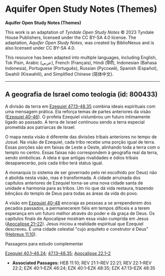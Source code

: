 # Aquifer Open Study Notes (Themes)

**Aquifer Open Study Notes (Themes)**

This work is an adaptation of *Tyndale Open Study Notes* © 2023 Tyndale House Publishers, licensed under the CC BY\-SA 4\.0 license. The adaptation, *Aquifer Open Study Notes*, was created by BiblioNexus and is also licensed under CC BY\-SA 4\.0\.

This resource has been adapted into multiple languages, including English, Tok Pisin, Arabic (عربي), French (Français), Hindi (हिंदी), Indonesian (Bahasa Indonesia), Portuguese (Português), Russian (Русский), Spanish (Español), Swahili (Kiswahili), and Simplified Chinese (简体中文).



--------------------------------

## A geografia de Israel como teologia (id: 800433)

A divisão da terra em [Ezequiel 47\.13–48\.35](https://ref.ly/Ezek47:13-Ezek48:35) combina ideais espirituais com uma mensagem prática. Ela reforça temas de partes anteriores da visão ([Ezequiel 40–46](https://ref.ly/Ezek40:1-Ezek46:24)). O profeta Ezequiel vislumbrou um futuro intimamente ligado ao passado. A terra de Israel continuou sendo a terra especial prometida aos patriarcas de Israel.

O mapa nesta visão é diferente das divisões tribais anteriores no tempo de Josué. Na visão de Ezequiel, cada tribo recebe uma porção igual de terra. Essas porções são em faixas de Leste a Oeste, alinhando toda a terra com o templo no centro. Essas faixas não correspondem à geografia real da terra, sendo simbólicas. A ideia é que antigas rivalidades e ódios tribais desaparecerão, pois cada tribo terá status igual.

A monarquia (o sistema de ser governado pelo rei escolhido por Deus) não é abolida nesta visão, mas é transformada. A cidade arruinada dos capítulos anteriores de Ezequiel torna\-se uma nova cidade santa de unidade e harmonia para as tribos. Um rio que dá vida restaura, trazendo bênçãos do templo de Deus para todas as áreas da vida do povo.

A visão em [Ezequiel 40–48](https://ref.ly/Ezek40:1-Ezek48:35) encoraja as pessoas a se arrependerem dos pecados passados, a permanecerem fiéis em tempos difíceis e a terem esperança em um futuro melhor através do poder e da graça de Deus. Os capítulos finais de Apocalipse mostram essa visão cumprida em Jesus ([Apocalipse 21–22](https://ref.ly/Rev21:1-Rev22:21)). Jesus iniciou a realidade espiritual que Ezequiel descreveu. É uma cidade celestial "cujo arquiteto e construtor é Deus" ([Hebreus 11\.10](https://ref.ly/Heb11:10)).

Passagens para estudo complementar

[Ezequiel 40\.1–46\.24](https://ref.ly/Ezek40:1-Ezek46:24); [47\.13–48\.35](https://ref.ly/Ezek47:13-Ezek48:35); [Apocalipse 22\.1–2](https://ref.ly/Rev22:1-Rev22:2)

* **Associated Passages:** HEB 11:10; REV 21:1–REV 22:21; REV 22:1–REV 22:2; EZK 40:1–EZK 46:24; EZK 40:1–EZK 48:35; EZK 47:13–EZK 48:35

